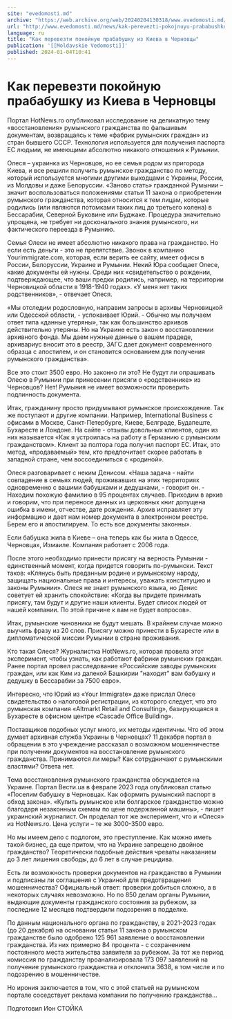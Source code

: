 ```yaml
---
site: "evedomosti.md"
archive: "https://web.archive.org/web/20240204130318/www.evedomosti.md/news/kak-perevezti-pokojnuyu-prababushku-iz-kieva-v-chernovcy"
url: "http://www.evedomosti.md/news/kak-perevezti-pokojnuyu-prababushku-iz-kieva-v-chernovcy"
language: ru
title: "Как перевезти покойную прабабушку из Киева в Черновцы"
publication: '[[Moldavskie Vedomosti]]'
published: 2024-01-04T10:41
---
```


# Как перевезти покойную прабабушку из Киева в Черновцы

Портал HotNews.ro опубликовал исследование на деликатную тему «восстановления» румынского гражданства по фальшивым документам, возвращаясь к теме «фабрик румынских граждан» из стран бывшего СССР. Технология используется для получения паспорта ЕС людьми, не имеющими абсолютно никакого отношения к Румынии.

Олеся – украинка из Черновцов, но ее семья родом из пригорода Киева, и все решили получить румынское гражданство по методу, который используется многими другими выходцами с Украины, России, из Молдовы и даже Белоруссии. «Заново стать» гражданкой Румынии – значит воспользоваться положениями статьи 11 закона о приобретении румынского гражданства, которая относится к тем лицам, которые родились (или являются потомками таких лиц до третьего колена) в Бессарабии, Северной Буковине или Буджаке. Процедура значительно упрощена, не требует ни досконального знания румынского, ни фактического переезда в Румынию.

Семья Олеси не имеет абсолютно никакого права на гражданство. Но если есть деньги - это не препятствие. Звонок в компанию Yourimmigrate.com, которая, если верить ее сайту, имеет офисы в России, Белоруссии, Украине и Румынии. Некий Юра сообщает Олесе, какие документы ей нужны. Среди них «свидетельство о рождении, подтверждающее, что ваши предки родились, например, на территории Черновицкой области в 1918-1940 годах». «У меня нет таких родственников», - отвечает Олеся.

«Мы отследим родословную, направим запросы в архивы Черновицкой или Одесской области, - успокаивает Юрий. - Обычно мы получаем ответ типа «данные утеряны», так как большинство архивов действительно утеряны. Но на Украине есть закон о восстановлении архивного фонда. Мы даем нужные данные о вашем прадеде, архивариус вносит это в реестр, ЗАГС дает документ современного образца с апостилем, и он становится основанием для получения румынского гражданства».

Все это стоит 3500 евро. Но законно ли это? Не будут ли опрашивать Олесю в Румынии при принесении присяги о «родственнике» из Черновцов? Нет! Румыния не имеет возможности проверить подлинность документа.

Итак, гражданину просто придумывают румынское происхождение. Так же поступают и другие компании. Например, International Business с офисами в Москве, Санкт-Петербурге, Киеве, Белграде, Будапеште, Бухаресте и Лондоне. На сайте - отзывы довольных клиентов, один из них называется «Как я устроилась на работу в Германию с румынским гражданством». Клиент за полтора года получил паспорт ЕС. Итак, это метод, «продаваемый» тем, кто предпочитает скорее работать в западной стране, чем воссоединиться с «родиной».

Олеся разговаривает с неким Денисом. «Наша задача - найти совпадение в семьях людей, проживавших на этих территориях одновременно с вашими бабушками и дедушками, - говорит он. - Находим похожую фамилию в 95 процентах случаев. Приходим в архив и говорим, что при переносе данных из церковных книг допущена ошибка в имени, отчестве, дате рождения. Архив исправляет эту информацию и дает нам номер документа в электронном реестре. Берем его и апостилируем. То есть все документы законны».

Если бабушка жила в Киеве – она теперь как бы жила в Одессе, Черновцах, Измаиле. Компания работает с 2006 года.

После этого необходимо принести присягу на верность Румынии - единственный момент, когда придется говорить по-румынски. Текст таков: «Клянусь быть преданным родине и румынскому народу, защищать национальные права и интересы, уважать конституцию и законы Румынии». Олеся не знает румынского языка, но Денис советует ей хранить спокойствие: «Когда вы придете принимать присягу, там будут и другие наши клиенты. Будет список людей от нашей компании. По этой причине к вам не будет вопросов».

Итак, румынские чиновники не будут мешать. В крайнем случае можно выучить фразу из 20 слов. Присягу можно принести в Бухаресте или в дипломатической миссии Румынии в стране проживания.

Кто такая Олеся? Журналистка HotNews.ro, которая провела этот эксперимент, чтобы узнать, как работают фабрики румынских граждан. Ранее портал провел расследование «Российские заводы румынских граждан, или как Ким из далекой Башкирии "находит" вам бабушку и дедушку в Бессарабии за 7500 евро».

Интересно, что Юрий из «Your Immigrate» даже прислал Олесе свидетельство о налоговой регистрации, из которого следует, что это румынская компания «Altmarkt Retail and Consulting», базирующаяся в Бухаресте в офисном центре «Cascade Office Building».

Поставщиков подобных услуг много, их методы идентичны. Что об этом думает архивная служба Украины в Черновцах? 11 декабря портал в обращении в это учреждение рассказал о возможном мошенничестве при получении документов на восстановление румынского гражданства. Принимаются ли меры? Как сотрудничают с румынскими властями? Ответа нет.

Тема восстановления румынского гражданства обсуждается на Украине. Портал Вести.ua в феврале 2023 года опубликовал статью «Поселим бабушку в Черновцах. Как оформить румынский паспорт в обход закона». «Купить румынское или болгарское гражданство можно благодаря незаконным схемам по цене подержанной машины», - пишет украинский журналист. Он проделал тот же эксперимент, что и «Олеся» из HotNews.ro. Цена услуги – те же 3000-3500 евро.

Но мы имеем дело с подлогом, это преступление. Как можно иметь такой бизнес, да еще притом, что на Украине запрещено двойное гражданство? Теоретически подобные действия чреваты наказанием до 3 лет лишения свободы, до 6 лет в случае рецидива.

Есть ли возможность проверки документов на гражданство в Румынии и подписаны ли соглашения с Украиной для предотвращения мошенничества? Официальный ответ: проверки добиться сложно, а в некоторых случаях невозможно. Но по 850 делам органы Румынии, выдающие документы гражданского состояния за рубежом, за последние 12 месяцев подтвердили подозрения в подделке.

По данным национального органа по гражданству, в 2021-2023 годах (до 20 декабря) на основании статьи 11 закона о румынском гражданстве было одобрено 125 961 заявление о восстановлении гражданства. Из них примерно 84 процента - с сохранением постоянного места жительства заявителя за рубежом. За тот же период комиссия по гражданству проанализировала 173 097 заявлений на получение румынского гражданства и отклонила 3638, в том числе и по подозрению в мошенничестве.

Но ирония заключается в том, что с этой статьей на румынском портале соседствует реклама компании по получению гражданства…

Подготовил Ион СТОЙКА